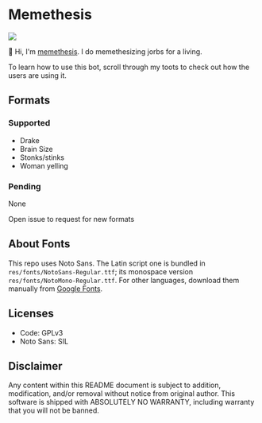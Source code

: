 # Memethesis

[![](https://liberapay.com/assets/widgets/donate.svg)](https://liberapay.com/fakefred/donate)

:robot: Hi, I'm [memethesis](https://botsin.space/@memethesis).
I do memethesizing jorbs for a living.

To learn how to use this bot, scroll through my toots to check out how
the users are using it.

## Formats
### Supported
- Drake
- Brain Size
- Stonks/stinks
- Woman yelling

### Pending
None

Open issue to request for new formats

## About Fonts
This repo uses Noto Sans. The Latin script one is bundled in 
`res/fonts/NotoSans-Regular.ttf`; its monospace version
`res/fonts/NotoMono-Regular.ttf`. For other languages, download
them manually from [Google Fonts](https://www.google.com/get/noto/).

## Licenses
- Code: GPLv3
- Noto Sans: SIL

## Disclaimer
Any content within this README document is subject to addition, modification,
and/or removal without notice from original author. This software is shipped
with ABSOLUTELY NO WARRANTY, including warranty that you will not be banned.
